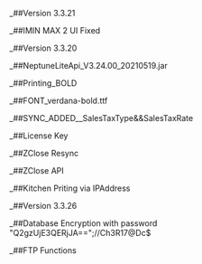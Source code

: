 _##Version 3.3.21

_##IMIN MAX 2 UI Fixed 



_##Version 3.3.20

_##NeptuneLiteApi_V3.24.00_20210519.jar

_##Printing_BOLD

_##FONT_verdana-bold.ttf

_##SYNC_ADDED__SalesTaxType&&SalesTaxRate

_##License Key

_##ZClose Resync

_##ZClose API

_##Kitchen Priting via IPAddress 

_##Version 3.3.26

_##Database Encryption with password "Q2gzUjE3QERjJA==";//Ch3R17@Dc$

_##FTP Functions
